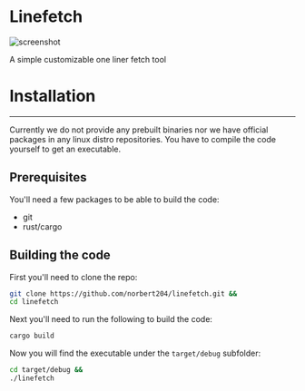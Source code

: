 # Linefetch

![screenshot](screenshots/main.png)

A simple customizable one liner fetch tool

# Installation
---

Currently we do not provide any prebuilt binaries nor we have official packages in any linux distro repositories. You have to compile the code yourself to get an executable.

## Prerequisites

You'll need a few packages to be able to build the code:

- git
- rust/cargo

## Building the code

First you'll need to clone the repo:

```bash
git clone https://github.com/norbert204/linefetch.git &&
cd linefetch
```

Next you'll need to run the following to build the code:

```bash
cargo build
```

Now you will find the executable under the `target/debug` subfolder:

```bash
cd target/debug &&
./linefetch
```
